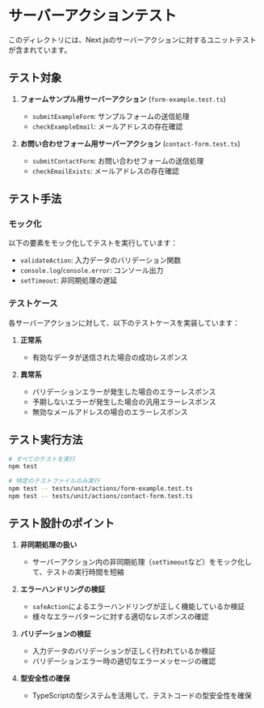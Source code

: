 # サーバーアクションテスト

このディレクトリには、Next.jsのサーバーアクションに対するユニットテストが含まれています。

## テスト対象

1. **フォームサンプル用サーバーアクション** (`form-example.test.ts`)
   - `submitExampleForm`: サンプルフォームの送信処理
   - `checkExampleEmail`: メールアドレスの存在確認

2. **お問い合わせフォーム用サーバーアクション** (`contact-form.test.ts`)
   - `submitContactForm`: お問い合わせフォームの送信処理
   - `checkEmailExists`: メールアドレスの存在確認

## テスト手法

### モック化

以下の要素をモック化してテストを実行しています：

- `validateAction`: 入力データのバリデーション関数
- `console.log`/`console.error`: コンソール出力
- `setTimeout`: 非同期処理の遅延

### テストケース

各サーバーアクションに対して、以下のテストケースを実装しています：

1. **正常系**
   - 有効なデータが送信された場合の成功レスポンス

2. **異常系**
   - バリデーションエラーが発生した場合のエラーレスポンス
   - 予期しないエラーが発生した場合の汎用エラーレスポンス
   - 無効なメールアドレスの場合のエラーレスポンス

## テスト実行方法

```bash
# すべてのテストを実行
npm test

# 特定のテストファイルのみ実行
npm test -- tests/unit/actions/form-example.test.ts
npm test -- tests/unit/actions/contact-form.test.ts
```

## テスト設計のポイント

1. **非同期処理の扱い**
   - サーバーアクション内の非同期処理（`setTimeout`など）をモック化して、テストの実行時間を短縮

2. **エラーハンドリングの検証**
   - `safeAction`によるエラーハンドリングが正しく機能しているか検証
   - 様々なエラーパターンに対する適切なレスポンスの確認

3. **バリデーションの検証**
   - 入力データのバリデーションが正しく行われているか検証
   - バリデーションエラー時の適切なエラーメッセージの確認

4. **型安全性の確保**
   - TypeScriptの型システムを活用して、テストコードの型安全性を確保
